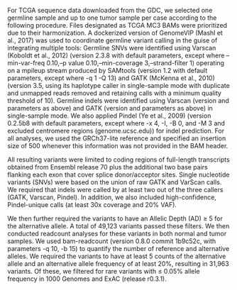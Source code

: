 For TCGA sequence data downloaded from the GDC, we selected one germline sample
and up to one tumor sample per case according to the following procedure. Files
designated as TCGA MC3 BAMs were prioritized due to their harmonization. A
dockerized version of GenomeVIP (Mashl et al., 2017) was used to coordinate
germline variant calling in the guise of integrating multiple tools: Germline
SNVs were identified using Varscan (Koboldt et al., 2012) (version 2.3.8 with
default parameters, except where –min-var-freq 0.10,–p value 0.10,–min-coverage
3,–strand-filter 1) operating on a mpileup stream produced by SAMtools (version
1.2 with default parameters, except where -q 1 -Q 13) and GATK (McKenna et al.,
2010) (version 3.5, using its haplotype caller in single-sample mode with
duplicate and unmapped reads removed and retaining calls with a minimum quality
threshold of 10). Germline indels were identified using Varscan (version and
parameters as above) and GATK (version and parameters as above) in
single-sample mode. We also applied Pindel (Ye et al., 2009) (version 0.2.5b8
with default parameters, except where -x 4, -I, -B 0, and -M 3 and excluded
centromere regions (genome.ucsc.edu)) for indel prediction. For all analyses,
we used the GRCh37-lite reference and specified an insertion size of 500
whenever this information was not provided in the BAM header.

All resulting variants were limited to coding regions of full-length
transcripts obtained from Ensembl release 70 plus the additional two base pairs
flanking each exon that cover splice donor/acceptor sites. Single nucleotide
variants (SNVs) were based on the union of raw GATK and VarScan calls. We
required that indels were called by at least two out of the three callers
(GATK, Varscan, Pindel). In addition, we also included high-confidence,
Pindel-unique calls (at least 30x coverage and 20% VAF).

We then further required the variants to have an Allelic Depth (AD) ≥ 5 for the
alternative allele. A total of 49,123 variants passed these filters. We then
conducted readcount analyses for these variants in both normal and tumor
samples. We used bam-readcount (version 0.8.0 commit 1b9c52c, with parameters
-q 10, -b 15) to quantify the number of reference and alternative alleles. We
required the variants to have at least 5 counts of the alternative allele and
an alternative allele frequency of at least 20%, resulting in 31,963 variants.
Of these, we filtered for rare variants with ≤ 0.05% allele frequency in 1000
Genomes and ExAC (release r0.3.1).


